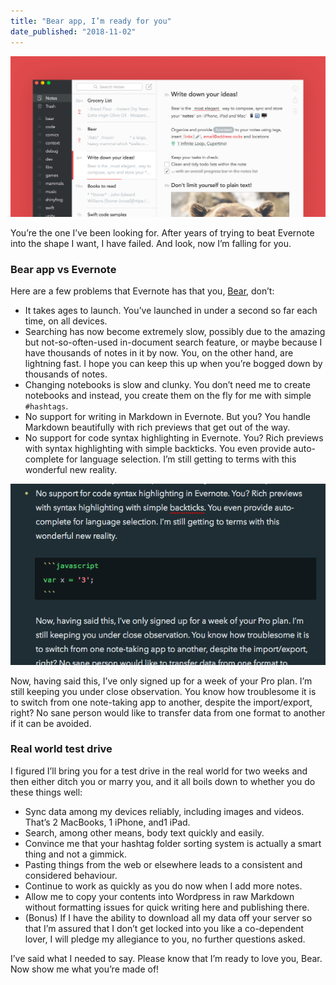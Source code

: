 ```yaml
---
title: "Bear app, I’m ready for you"
date_published: "2018-11-02"
---
```


![bear app screenshot nick ang blog](images/bear-app-screenshot.png)

You’re the one I’ve been looking for. After years of trying to beat Evernote into the shape I want, I have failed. And look, now I’m falling for you.

### Bear app vs Evernote

Here are a few problems that Evernote has that you, [Bear](https://bear.app/), don’t:

- It takes ages to launch. You’ve launched in under a second so far each time, on all devices.
- Searching has now become extremely slow, possibly due to the amazing but not-so-often-used in-document search feature, or maybe because I have thousands of notes in it by now. You, on the other hand, are lightning fast. I hope you can keep this up when you’re bogged down by thousands of notes.
- Changing notebooks is slow and clunky. You don’t need me to create notebooks and instead, you create them on the fly for me with simple `#hashtags`.
- No support for writing in Markdown in Evernote. But you? You handle Markdown beautifully with rich previews that get out of the way.
- No support for code syntax highlighting in Evernote. You? Rich previews with syntax highlighting with simple backticks. You even provide auto-complete for language selection. I’m still getting to terms with this wonderful new reality.

![bear app nick ang blog](images/bear-app-nick-ang-blog.png)

Now, having said this, I’ve only signed up for a week of your Pro plan. I’m still keeping you under close observation. You know how troublesome it is to switch from one note-taking app to another, despite the import/export, right? No sane person would like to transfer data from one format to another if it can be avoided.

### Real world test drive

I figured I’ll bring you for a test drive in the real world for two weeks and then either ditch you or marry you, and it all boils down to whether you do these things well:

- Sync data among my devices reliably, including images and videos. That’s 2 MacBooks, 1 iPhone, and1 iPad.
- Search, among other means, body text quickly and easily.
- Convince me that your hashtag folder sorting system is actually a smart thing and not a gimmick.
- Pasting things from the web or elsewhere leads to a consistent and considered behaviour.
- Continue to work as quickly as you do now when I add more notes.
- Allow me to copy your contents into Wordpress in raw Markdown without formatting issues for quick writing here and publishing there.
- (Bonus) If I have the ability to download all my data off your server so that I’m assured that I don’t get locked into you like a co-dependent lover, I will pledge my allegiance to you, no further questions asked.

I’ve said what I needed to say. Please know that I’m ready to love you, Bear. Now show me what you’re made of!
